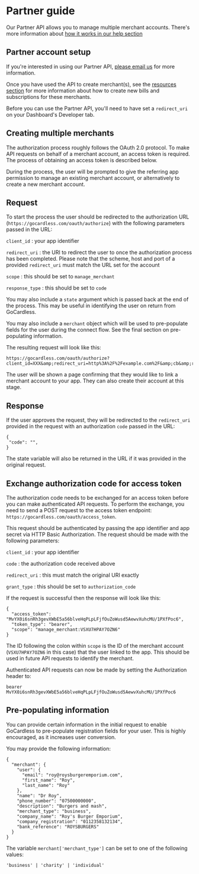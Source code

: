 # Partner guide

<p class="intro">Our Partner API allows you to manage multiple merchant accounts. There's more information about <a href="https://help.gocardless.com/what-is-the-partner-programme/">how it works in our help section</a></p>

## Partner account setup

If you're interested in using our Partner API, [please email us](mailto:help@gocardless.com) for more information.

Once you have used the API to create merchant(s), see the [resources section](https://developer.gocardless.com/#bill) for more information about how to create new bills and subscriptions for these merchants.

Before you can use the Partner API, you'll need to have set a `redirect_uri` on your Dashboard's Developer tab.

## Creating multiple merchants

The authorization process roughly follows the OAuth 2.0 protocol. To make API requests on behalf of a merchant account, an access token is required. The process of obtaining an access token is described below.

During the process, the user will be prompted to give the referring app permission to manage an existing merchant account, or alternatively to create a new merchant account.

## Request

To start the process the user should be redirected to the authorization URL (`https://gocardless.com/oauth/authorize`) with the following parameters passed in the URL:

`client_id`
:    your app identifier

`redirect_uri`
:    the URI to redirect the user to once the authorization process has been completed. Please note that the scheme, host and port of a provided `redirect_uri` must match the URL set for the account

`scope`
:    this should be set to `manage_merchant`

`response_type`
:    this should be set to `code`

You may also include a `state` argument which is passed back at the end of the process. This may be useful in identifying the user on return from GoCardless.

You may also include a `merchant` object which will be used to pre-populate fields for the user during the connect flow. See the final section on pre-populating information.

The resulting request will look like this:

    https://gocardless.com/oauth/authorize?client_id=XXX&amp;redirect_uri=http%3A%2F%2Fexample.com%2F&amp;cb&amp;response_type=code&amp;scope=manage_merchant

The user will be shown a page confirming that they would like to link a merchant account to your app. They can also create their account at this stage.

## Response

If the user approves the request, they will be redirected to the `redirect_uri` provided in the request with an authorization `code` passed in the URL:

    {
     "code": "",
    }

The state variable will also be returned in the URL if it was provided in the original request.

## Exchange authorization code for access token

The authorization code needs to be exchanged for an access token before you can make authenticated API requests. To perform the exchange, you need to send a POST request to the access token endpoint: `https://gocardless.com/oauth/access_token`.

This request should be authenticated by passing the app identifier and app secret via HTTP Basic Authorization. The request should be made with the following parameters:

`client_id`
:    your app identifier

`code`
:    the authorization code received above

`redirect_uri`
:    this must match the original URI exactly

`grant_type`
:    this should be set to `authorization_code`

If the request is successful then the response will look like this:

    {
      "access_token": "MvYX0i6snRh3gevXWbE5a56blveHqPLpLFjfOuZoWusd5AewvXuhcMU/1PXfPoc6",
      "token_type": "bearer",
      "scope": "manage_merchant:VSXU7HPAY7OZN6"
    }

The ID following the colon within `scope` is the ID of the merchant account (`VSXU7HPAY7OZN6` in this case) that the user linked to the app. This should be used in future API requests to identify the merchant.

Authenticated API requests can now be made by setting the Authorization header to:

    bearer MvYX0i6snRh3gevXWbE5a56blveHqPLpLFjfOuZoWusd5AewvXuhcMU/1PXfPoc6

## Pre-populating information

You can provide certain information in the initial request to enable GoCardless to pre-populate registration fields for your user. This is highly encouraged, as it increases user conversion.

You may provide the following information:

    {
      "merchant": {
        "user": {
          "email": "roy@roysburgeremporium.com",
          "first_name": "Roy",
          "last_name": "Roy"
        },
        "name": "Dr Roy",
        "phone_number": "07500000000",
        "description": "Burgers and mash",
        "merchant_type": "business",
        "company_name": "Roy's Burger Emporium",
        "company_registration": "0112358132134",
        "bank_reference": "ROYSBURGERS"
      }
    }

The variable `merchant['merchant_type']` can be set to one of the following values:

    'business' | 'charity' | 'individual'

